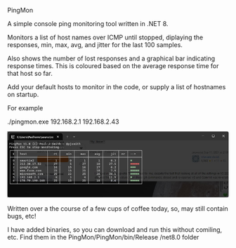 PingMon

A simple console ping monitoring tool written in .NET 8.

Monitors a list of host names over ICMP until stopped, diplaying the responses, min, max, avg, and jitter for the last 100 samples.

Also shows the number of lost responses and a graphical bar indicating response times. This is coloured based on the average response time for that host so far.

Add your default hosts to monitor in the code, or supply a list of hostnames on startup.

For example

./pingmon.exe 192.168.2.1 192.168.2.43

![Alt text](WindowsTerminal_GKhN6YCEpd.jpg)

Written over a the course of a few cups of coffee today, so, may still contain bugs, etc!

I have added binaries, so you can download and run this without comiling, etc. Find them in the PingMon/PingMon/bin/Release
/net8.0 folder


